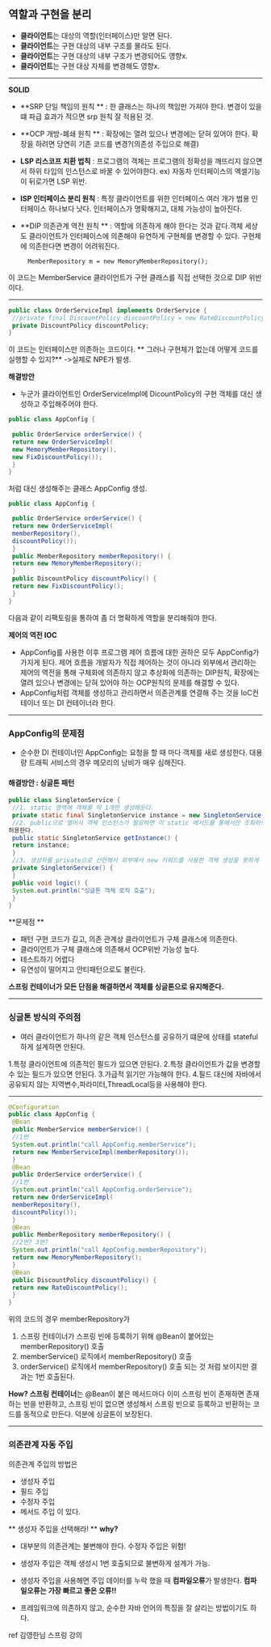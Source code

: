 
## 역할과 구현을 분리
* **클라이언트**는 대상의 역할(인터페이스)만 알면 된다.
* **클라이언트**는 구현 대상의 내부 구조를 몰라도 된다.
* **클라이언트**는 구현 대상의 내부 구조가 변경되어도 영향x.
* **클라이언트**는 구현 대상 자체를 변경해도 영향x.

***
**SOLID**

* **SRP 단일 책임의 원칙  ** : 한 클래스는 하나의 책임만 가져야 한다. 변경이 있을떄 파급 효과가 적으면 srp 원칙 잘 적용된 것.

* **OCP 개방-폐쇄 원칙 ** : 확장에는 열려 있으나 변경에는 닫혀 있어야 한다. 확장을 하려면 당연히 기존 코드를 변경?(의존성 주입으로 해결)

* **LSP 리스코프 치환 법칙** : 프로그램의 객체는 프로그램의 정확성을 깨뜨리지 않으면서 하위 타입의 인스턴스로 바꿀 수 있어야한다. 
 ex) 자동차 인터페이스의 엑셀기능이 뒤로가면 LSP 위반.

* **ISP 인터페이스 분리 원칙** : 특정 클라이언트를 위한 인터페이스 여러 개가 범용 인터페이스 하나보다 낫다. 인터페이스가 명확해지고, 대체 가능성이 높아진다.

* **DIP 의존관계 역전 원칙 ** : 역할에 의존하게 해야 한다는 것과 같다.객체 세상도 클라이언트가 인터페이스에 의존해야 유연하게 구현체를 변경할 수 있다. 구현체에 의존한다면 변경이 어려워진다.
		
        MemberRepository m = new MemoryMemberRepository(); 
이 코드는 MemberService 클라이언트가 구현 클래스를 직접 선택한 것으로 DIP 위반이다.

***

```java
public class OrderServiceImpl implements OrderService {
 //private final DiscountPolicy discountPolicy = new RateDiscountPolicy();
 private DiscountPolicy discountPolicy;
}
```

이 코드는 인터페이스만 의존하는 코드이다. 
** 그러나 구현체가 없는데 어떻게 코드를 실행할 수 있지?**
->실제로 NPE가 발생.

**해결방안**
* 누군가 클라이언트인 OrderServiceImpl에 DicountPolicy의 구현 객체를 대신 생성하고 주입해주어야 한다.


```java
public class AppConfig {
 
 public OrderService orderService() {
 return new OrderServiceImpl(
 new MemoryMemberRepository(),
 new FixDiscountPolicy());
 }
}
```
처럼 대신 생성해주는 클래스 AppConfig 생성.

```java
public class AppConfig {

 public OrderService orderService() {
 return new OrderServiceImpl(
 memberRepository(),
 discountPolicy());
 }
 public MemberRepository memberRepository() {
 return new MemoryMemberRepository();
 }
 public DiscountPolicy discountPolicy() {
 return new FixDiscountPolicy();
 }
}
```
다음과 같이 리팩토링을 통하여 좀 더 명확하게 역할을 분리해줘야 한다.


**제어의 역전 IOC** 
* AppConfig를 사용한 이후 프로그램 제어 흐름에 대한 권하은 모두 AppConfig가 가지게 된다. 제어 흐름을 개발자가 직접 제어하는 것이 아니라 외부에서 관리하는 제어의 역전을 통해 구체화에 의존하지 않고 추상화에 의존하는 DIP원칙, 확장에는 열려 있으나 변경에는 닫혀 있어야 하는 OCP원칙의 문제를 해결할 수 있다.
* AppConfig처럼 객체를 생성하고 관리하면서 의존관계를 연결해 주는 것을 IoC컨테이너 또는 DI 컨테이너라 한다. 

***

### AppConfig의 문제점
* 순수한 DI 컨테이너인 AppConfig는 요청을 할 때 마다 객체를 새로 생성한다. 대용량 트래픽 서비스의 경우 메모리의 낭비가 매우 심해진다.


#### 해결방안 : 싱글톤 패턴


```java
public class SingletonService {
 //1. static 영역에 객체를 딱 1개만 생성해둔다.
 private static final SingletonService instance = new SingletonService();
 //2. public으로 열어서 객체 인스턴스가 필요하면 이 static 메서드를 통해서만 조회하도록
허용한다.
 public static SingletonService getInstance() {
 return instance;
 }
 //3. 생성자를 private으로 선언해서 외부에서 new 키워드를 사용한 객체 생성을 못하게 막는다.
 private SingletonService() {
 }
 public void logic() {
 System.out.println("싱글톤 객체 로직 호출");
 }
}
```
**문제점 **
* 패턴 구현 코드가 길고, 의존 관계상 클라이언트가 구체 클래스에 의존한다.
* 클라이언트가 구체 클래스에 의존해서 OCP위반 가능성 높다.
* 테스트하기 어렵다
* 유연성이 떨어지고 안티패턴으로도 불린다.

**스프링 컨테이너가 모든 단점을 해결하면서 객체를 싱글톤으로 유지해준다.**
***
### 싱글톤 방식의 주의점

* 여러 클라이언트가 하나의 같은 객체 인스턴스를 공유하기 떄문에 상태를 stateful하게 설계하면 안된다.

1.특정 클라이언트에 의존적인 필드가 있으면 안된다.
2.특정 클라이언트가 값을 변경할 수 있는 필드가 있으면 안된다.
3.가급적 읽기만 가능해야 한다.
4.필드 대신에 자바에서 공유되지 않는 지역변수,파라미터,ThreadLocal등을 사용해야 한다.
***
```java
@Configuration
public class AppConfig {
 @Bean
 public MemberService memberService() {
 //1번
 System.out.println("call AppConfig.memberService");
 return new MemberServiceImpl(memberRepository());
 }
 @Bean
 public OrderService orderService() {
 //1번
 System.out.println("call AppConfig.orderService");
 return new OrderServiceImpl(
 memberRepository(),
 discountPolicy());
 }
 @Bean
 public MemberRepository memberRepository() {
 //2번? 3번?
 System.out.println("call AppConfig.memberRepository");
 return new MemoryMemberRepository();
 }
 @Bean
 public DiscountPolicy discountPolicy() {
 return new RateDiscountPolicy();
 }
}
```
위의 코드의 경우 memberRepository가 
1. 스프링 컨테이너가 스프링 빈에 등록하기 위해 @Bean이 붙어있는 memberRepository() 호출
2. memberService() 로직에서 memberRepository() 호출
3. orderService() 로직에서 memberRepository() 호출
되는 것 처럼 보이지만 결과는 1번 호출된다.

**How?  스프링 컨테이너**는 @Bean이 붙은 메서드마다 이미 스프링 빈이 존재하면 존재하는 빈을 반환하고, 스프링 빈이 없으면 생성해서 스프링 빈으로 등록하고 반환하는 코드를 동적으로 만든다. 덕분에 싱글톤이 보장된다.

***

### 의존관계 자동 주입

의존관계 주입의 방법은
* 생성자 주입
* 필드 주입
* 수정자 주입
* 메서드 주입
이 있다.

** 생성자 주입을 선택해라! **
**why?**
* 대부분의 의존관계는 불변해야 한다. 수정자 주입은 위험!
* 생성자 주입은 객체 생성시 1번 호출되므로 불변하게 설계가 가능.
* 생성자 주입을 사용해면 주입 데이터를 누락 했을 때 **컴파일오류**가 발생한다.
**컴파일오류는 가장 빠르고 좋은 오류!!**

* 프레임워크에 의존하지 않고, 순수한 자바 언어의 특징을 잘 살리는 방법이기도 하다.



ref 김영한님 스프링 강의
